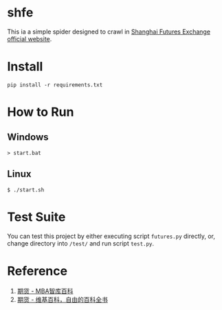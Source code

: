 # shfe

This ia a simple spider designed to crawl in [Shanghai Futures Exchange official website](http://www.shfe.com.cn/).

# Install

```
pip install -r requirements.txt
```

# How to Run

## Windows

```
> start.bat
```

## Linux

```
$ ./start.sh
```

# Test Suite

You can test this project by either executing script `futures.py` directly,
or, change directory into `/test/` and run script `test.py`.

# Reference

1. [期货 - MBA智库百科](https://wiki.mbalib.com/wiki/%E6%9C%9F%E8%B4%A7)
2. [期货 - 维基百科，自由的百科全书](https://zh.wikipedia.org/wiki/%E6%9C%9F%E8%B4%A7)
